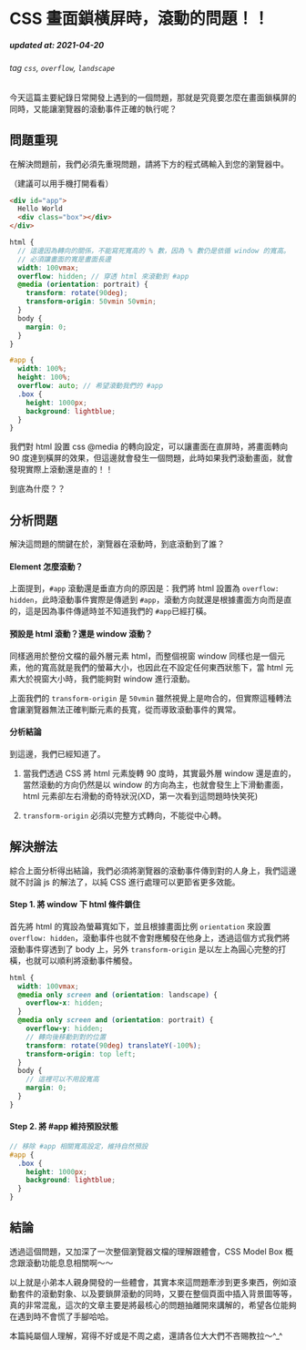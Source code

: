 # CSS 畫面鎖橫屏時，滾動的問題！！

##### updated at: 2021-04-20
###### tag `css`, `overflow`, `landscape`

今天這篇主要紀錄日常開發上遇到的一個問題，那就是究竟要怎麼在畫面鎖橫屏的同時，又能讓瀏覽器的滾動事件正確的執行呢？


## 問題重現

在解決問題前，我們必須先重現問題，請將下方的程式碼輸入到您的瀏覽器中。

（建議可以用手機打開看看）

```html
<div id="app">
  Hello World
  <div class="box"></div>
</div>
```

```scss
html {
  // 這邊因為轉向的關係，不能寫死寬高的 % 數，因為 % 數仍是依循 window 的寬高。
  // 必須讓畫面的寬是畫面長邊
  width: 100vmax;
  overflow: hidden; // 穿透 html 來滾動到 #app
  @media (orientation: portrait) {
    transform: rotate(90deg);
    transform-origin: 50vmin 50vmin;
  }
  body {
    margin: 0;
  }
}

#app {
  width: 100%;
  height: 100%;
  overflow: auto; // 希望滾動我們的 #app
  .box {
    height: 1000px;
    background: lightblue;
  }
}
```

我們對 html 設置 css @media 的轉向設定，可以讓畫面在直屏時，將畫面轉向 90 度達到橫屏的效果，但這邊就會發生一個問題，此時如果我們滾動畫面，就會發現實際上滾動還是直的！！

到底為什麼？？


## 分析問題

解決這問題的關鍵在於，瀏覽器在滾動時，到底滾動到了誰？


#### Element 怎麼滾動？

上面提到，`#app` 滾動還是垂直方向的原因是：我們將 html 設置為 `overflow: hidden`，此時滾動事件實際是傳遞到 `#app`，滾動方向就還是根據畫面方向而是直的，這是因為事件傳遞時並不知道我們的 `#app`已經打橫。

#### 預設是 html 滾動？還是 window 滾動？

同樣適用於整份文檔的最外層元素 html，而整個視窗 window 同樣也是一個元素，他的寬高就是我們的螢幕大小，也因此在不設定任何東西狀態下，當 html 元素大於視窗大小時，我們能夠對 window 進行滾動。

上面我們的 `transform-origin` 是 `50vmin` 雖然視覺上是吻合的，但實際這種轉法會讓瀏覽器無法正確判斷元素的長寬，從而導致滾動事件的異常。

#### 分析結論

到這邊，我們已經知道了。

1. 當我們透過 CSS 將 html 元素旋轉 90 度時，其實最外層 window 還是直的，當然滾動的方向仍然是以 window 的方向為主，也就會發生上下滑動畫面，html 元素卻左右滑動的奇特狀況(XD，第一次看到這問題時快笑死)

2. `transform-origin` 必須以完整方式轉向，不能從中心轉。


## 解決辦法

綜合上面分析得出結論，我們必須將瀏覽器的滾動事件傳到對的人身上，我們這邊就不討論 js 的解法了，以純 CSS 進行處理可以更節省更多效能。

#### Step 1. 將 window 下 html 條件鎖住

首先將 html 的寬設為螢幕寬如下，並且根據畫面比例 `orientation` 來設置 `overflow: hidden`，滾動事件也就不會對應觸發在他身上，透過這個方式我們將滾動事件穿透到了 body 上，另外 `transform-origin` 是以左上為圓心完整的打橫，也就可以順利將滾動事件觸發。

```scss
html {
  width: 100vmax;
  @media only screen and (orientation: landscape) {
    overflow-x: hidden;
  }
  @media only screen and (orientation: portrait) {
    overflow-y: hidden;
    // 轉向後移動到對的位置
    transform: rotate(90deg) translateY(-100%);
    transform-origin: top left;
  }
  body {
    // 這裡可以不用設寬高
    margin: 0;
  }
}
```

#### Step 2. 將 #app 維持預設狀態

```scss
// 移除 #app 相關寬高設定，維持自然預設
#app {
  .box {
    height: 1000px;
    background: lightblue;
  }
}
```


## 結論

透過這個問題，又加深了一次整個瀏覽器文檔的理解跟體會，CSS Model Box 概念跟滾動功能息息相關啊～～

以上就是小弟本人親身開發的一些體會，其實本來這問題牽涉到更多東西，例如滾動套件的滾動對象、以及要鎖屏滾動的同時，又要在整個頁面中插入背景圖等等，真的非常混亂，這次的文章主要是將最核心的問題抽離開來講解的，希望各位能夠在遇到時不會慌了手腳哈哈。

本篇純屬個人理解，寫得不好或是不周之處，還請各位大大們不吝賜教拉～^_^
